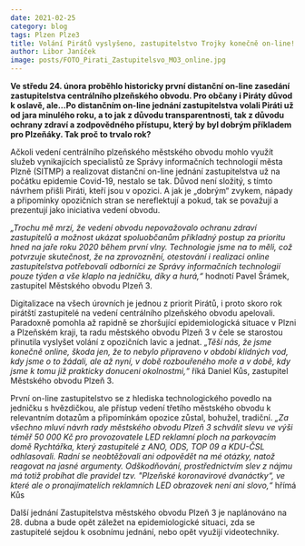 ```yaml
---
date: 2021-02-25
category: blog
tags: Plzen Plze3 
title: Volání Pirátů vyslyšeno, zastupitelstvo Trojky konečně on-line!
author: Libor Janíček
image: posts/FOTO_Pirati_Zastupitelsvo_MO3_online.jpg
---
```


**Ve středu 24. února proběhlo historicky první distanční on-line zasedání zastupitelstva centrálního plzeňského obvodu. Pro občany i Piráty důvod k oslavě, ale…Po distančním on-line jednání zastupitelstva volali Piráti už od jara minulého roku, a to jak z důvodu transparentnosti, tak z důvodu ochrany zdraví a zodpovědného přístupu, který by byl dobrým příkladem pro Plzeňáky. Tak proč to trvalo rok?**

Ačkoli vedení centrálního plzeňského městského obvodu mohlo využít služeb vynikajících specialistů ze Správy informačních technologií města Plzně (SITMP) a realizovat distanční on-line jednání zastupitelstva už na počátku epidemie Covid-19, nestalo se tak. Důvod není složitý, s tímto návrhem přišli Piráti, kteří jsou v opozici. A jak je „dobrým“ zvykem, nápady a připomínky opozičních stran se nereflektují a pokud, tak se považují a prezentují jako iniciativa vedení obvodu. 

*„Trochu mě mrzí, že vedení obvodu nepovažovalo ochranu zdraví zastupitelů a možnost ukázat spoluobčanům příkladný postup za prioritu hned na jaře roku 2020 během první vlny. Technologie jsme na to měli, což potvrzuje skutečnost, že na zprovoznění, otestování i realizaci online zastupitelstva potřebovali odborníci ze Správy informačních technologií pouze týden a vše klaplo na jedničku, díky a hurá,“* hodnotí Pavel Šrámek, zastupitel Městského obvodu Plzeň 3.

Digitalizace na všech úrovních je jednou z priorit Pirátů, i proto skoro rok pirátští zastupitelé na vedení centrálního plzeňského obvodu apelovali. Paradoxně pomohla až rapidně se zhoršující epidemiologická situace v Plzni a Plzeňském kraji, ta radu městského obvodu Plzeň 3 v čele se starostou přinutila vyslyšet volání z opozičních lavic a jednat. *„Těší nás, že jsme konečně online, škoda jen, že to nebylo připraveno v období klidných vod, kdy jsme o to žádali, ale až nyní, v době rozbouřeného moře a v době, kdy jsme k tomu již prakticky donuceni okolnostmi,“* říká Daniel Kůs, zastupitel Městského obvodu Plzeň 3.

První on-line zastupitelstvo se z hlediska technologického povedlo na jedničku s hvězdičkou, ale přístup vedení třetího městského obvodu k relevantním dotazům a připomínkám opozice zůstal, bohužel, tradiční. *„Za všechno mluví návrh rady městského obvodu Plzeň 3 schválit slevu ve výši téměř 50 000 Kč pro provozovatele LED reklamní ploch na parkovacím domě Rychtářka, který zastupitelé z ANO, ODS, TOP 09 a KDU-ČSL odhlasovali. Radní se neobtěžovali ani odpovědět na mé otázky, natož reagovat na jasné argumenty. Odškodňování, prostřednictvím slev z nájmu má totiž probíhat dle pravidel tzv. "Plzeňské koronavirové dvanáctky“, ve které ale o pronajímatelích reklamních LED obrazovek není ani slovo,“* hřímá Kůs

Další jednání Zastupitelstva městského obvodu Plzeň 3 je naplánováno na 28. dubna a bude opět záležet na epidemiologické situaci, zda se zastupitelé sejdou k osobnímu jednání, nebo opět využijí videotechniky.
